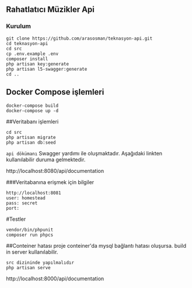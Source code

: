 ## Rahatlatıcı Müzikler Api

### Kurulum

    git clone https://github.com/arasosman/teknasyon-api.git
	cd teknasyon-api
	cd src
	cp .env.example .env 
    composer install
    php artisan key:generate
    php artisan l5-swagger:generate
    cd ..
## Docker Compose işlemleri   

    docker-compose build
    docker-compose up -d
##Veritabanı işlemleri

    cd src
    php artisan migrate
    php artisan db:seed
    
    
    
`api dökümanı` Swagger yardımı ile oluşmaktadır. Aşağıdaki linkten kullanılabilir duruma gelmektedir.
    
http://localhost:8080/api/documentation

###Veritabanına erişmek için bilgiler

    http://localhost:8081
    user: homestead
    pass: secret
    port: 
    
#Testler

    vendor/bin/phpunit
    composer run phpcs
    
##Conteiner hatası
proje conteiner'da mysql bağlantı hatası oluşursa. build in server kullanılabilir.

	src dizininde yapılmalıdır
	php artisan serve
    
http://localhost:8000/api/documentation
